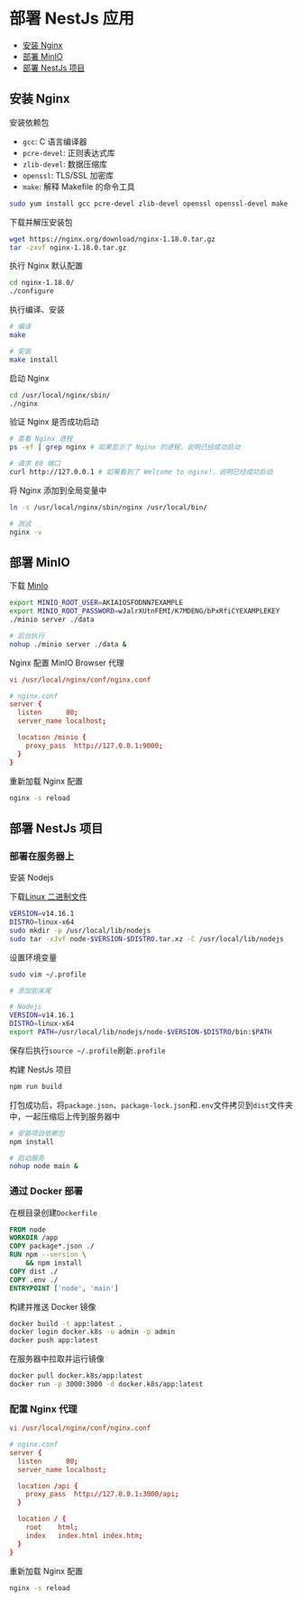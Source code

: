# 部署 NestJs 应用

- [安装 Nginx](#安装-nginx)
- [部署 MinIO](#部署-minio)
- [部署 NestJs 项目](#部署-nestjs-项目)

## 安装 Nginx

安装依赖包

- `gcc`: C 语言编译器
- `pcre-devel`: 正则表达式库
- `zlib-devel`: 数据压缩库
- `openssl`: TLS/SSL 加密库
- `make`: 解释 Makefile 的命令工具

```bash
sudo yum install gcc pcre-devel zlib-devel openssl openssl-devel make
```

下载并解压安装包

```bash
wget https://nginx.org/download/nginx-1.18.0.tar.gz
tar -zxvf nginx-1.18.0.tar.gz
```

执行 Nginx 默认配置

```bash
cd nginx-1.18.0/
./configure
```

执行编译、安装

```bash
# 编译
make

# 安装
make install
```

启动 Nginx

```bash
cd /usr/local/nginx/sbin/
./nginx
```

验证 Nginx 是否成功启动

```bash
# 查看 Nginx 进程
ps -ef | grep nginx # 如果显示了 Nginx 的进程，说明已经成功启动

# 请求 80 端口
curl http://127.0.0.1 # 如果看到了 Welcome to nginx!，说明已经成功启动
```

将 Nginx 添加到全局变量中

```bash
ln -s /usr/local/nginx/sbin/nginx /usr/local/bin/

# 测试
nginx -v
```

## 部署 MinIO

下载 [MinIo](https://min.io/download#/linux)

```bash
export MINIO_ROOT_USER=AKIAIOSFODNN7EXAMPLE
export MINIO_ROOT_PASSWORD=wJalrXUtnFEMI/K7MDENG/bPxRfiCYEXAMPLEKEY
./minio server ./data

# 后台执行
nohup ./minio server ./data &
```

Nginx 配置 MinIO Browser 代理

```conf
vi /usr/local/nginx/conf/nginx.conf

# nginx.conf
server {
  listen      80;
  server_name localhost;

  location /minio {
    proxy_pass  http://127.0.0.1:9000;
  }
}
```

重新加载 Nginx 配置

```bash
nginx -s reload
```

## 部署 NestJs 项目

### 部署在服务器上

安装 Nodejs

下载[Linux 二进制文件](https://nodejs.org/en/download/)

```bash
VERSION=v14.16.1
DISTRO=linux-x64
sudo mkdir -p /usr/local/lib/nodejs
sudo tar -xJvf node-$VERSION-$DISTRO.tar.xz -C /usr/local/lib/nodejs
```

设置环境变量

```bash
sudo vim ~/.profile

# 添加到末尾

# Nodejs
VERSION=v14.16.1
DISTRO=linux-x64
export PATH=/usr/local/lib/nodejs/node-$VERSION-$DISTRO/bin:$PATH
```

保存后执行`source ~/.profile`刷新`.profile`

构建 NestJs 项目

```bash
npm run build
```

打包成功后，将`package.json`、`package-lock.json`和`.env`文件拷贝到`dist`文件夹中，一起压缩后上传到服务器中

```bash
# 安装项目依赖包
npm install

# 启动服务
nohup node main &
```

### 通过 Docker 部署

在根目录创建`Dockerfile`

```Dockerfile
FROM node
WORKDIR /app
COPY package*.json ./
RUN npm --version \
    && npm install
COPY dist ./
COPY .env ./
ENTRYPOINT ['node', 'main']
```

构建并推送 Docker 镜像

```bash
docker build -t app:latest .
docker login docker.k8s -u admin -p admin
docker push app:latest
```

在服务器中拉取并运行镜像

```bash
docker pull docker.k8s/app:latest
docker run -p 3000:3000 -d docker.k8s/app:latest
```

### 配置 Nginx 代理

```conf
vi /usr/local/nginx/conf/nginx.conf

# nginx.conf
server {
  listen      80;
  server_name localhost;

  location /api {
    proxy_pass  http://127.0.0.1:3000/api;
  }

  location / {
    root    html;
    index   index.html index.htm;
  }
}
```

重新加载 Nginx 配置

```bash
nginx -s reload
```

